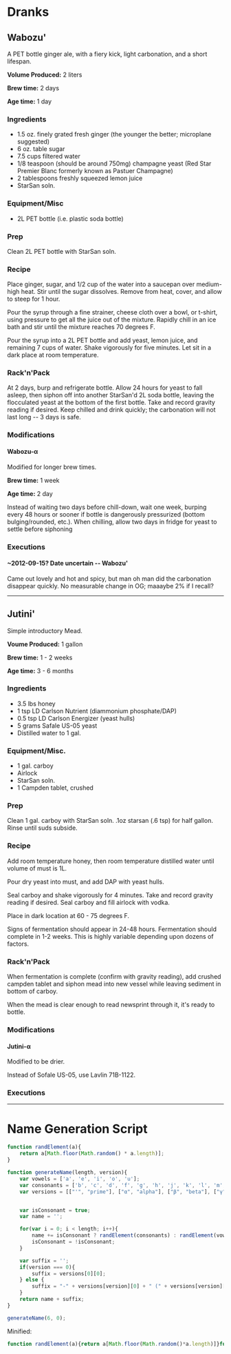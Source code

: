 # Dranks

## Wabozu'
A PET bottle ginger ale, with a fiery kick, light carbonation, and a short lifespan.

**Volume Produced:** 2 liters

**Brew time:** 2 days

**Age time:** 1 day

### Ingredients
- 1.5 oz. finely grated fresh ginger (the younger the better; microplane suggested)
- 6 oz. table sugar
- 7.5 cups filtered water
- 1/8 teaspoon (should be around 750mg) champagne yeast (Red Star Premier Blanc formerly known as Pastuer Champagne)
- 2 tablespoons freshly squeezed lemon juice
- StarSan soln.

### Equipment/Misc
- 2L PET bottle (i.e. plastic soda bottle)

### Prep
Clean 2L PET bottle with StarSan soln.

### Recipe
Place ginger, sugar, and 1/2 cup of the water into a saucepan over medium-high heat. Stir until the sugar dissolves. Remove from heat, cover, and allow to steep for 1 hour.

Pour the syrup through a fine strainer, cheese cloth over a bowl, or t-shirt, using pressure to get all the juice out of the mixture. Rapidly chill in an ice bath and stir until the mixture reaches 70 degrees F.

Pour the syrup into a 2L PET bottle and add yeast, lemon juice, and remaining 7 cups of water. Shake vigorously for five minutes. Let sit in a dark place at room temperature.

### Rack'n'Pack
At 2 days, burp and refrigerate bottle. Allow 24 hours for yeast to fall asleep, then siphon off into another StarSan'd 2L soda bottle, leaving the flocculated yeast at the bottom of the first bottle.  Take and record gravity reading if desired. Keep chilled and drink quickly; the carbonation will not last long -- 3 days is safe.

### Modifications
#### Wabozu-α
Modified for longer brew times.

**Brew time:** 1 week

**Age time:** 2 day

Instead of waiting two days before chill-down, wait one week, burping every 48 hours or sooner if bottle is dangerously pressurized (bottom bulging/rounded, etc.). When chilling, allow two days in fridge for yeast to settle before siphoning

### Executions
#### ~2012-09-15? Date uncertain -- Wabozu'
Came out lovely and hot and spicy, but man oh man did the carbonation disappear quickly. No measurable change in OG; maaaybe 2% if I recall?

--------------

## Jutini'
Simple introductory Mead.

**Voume Produced:** 1 gallon

**Brew time:** 1 - 2 weeks

**Age time:** 3 - 6 months

### Ingredients
- 3.5 lbs honey
- 1 tsp LD Carlson Nutrient (diammonium phosphate/DAP)
- 0.5 tsp LD Carlson Energizer (yeast hulls)
- 5 grams Safale US-05 yeast
- Distilled water to 1 gal.

### Equipment/Misc.
- 1 gal. carboy
- Airlock
- StarSan soln.
- 1 Campden tablet, crushed

### Prep
Clean 1 gal. carboy with StarSan soln. .1oz starsan (.6 tsp) for half gallon. Rinse until suds subside.

### Recipe
Add room temperature honey, then room temperature distilled water until volume of must is 1L.

Pour dry yeast into must, and add DAP with yeast hulls.

Seal carboy and shake vigorously for 4 minutes. Take and record gravity reading if desired. Seal carboy and fill airlock with vodka.

Place in dark location at 60 - 75 degrees F.

Signs of fermentation should appear in 24-48 hours. Fermentation should complete in 1-2 weeks. This is highly variable depending upon dozens of factors.

### Rack'n'Pack
When fermentation is complete (confirm with gravity reading), add crushed campden tablet and siphon mead into new vessel while leaving sediment in bottom of carboy.

When the mead is clear enough to read newsprint through it, it's ready to bottle.

### Modifications
#### Jutini-α
Modified to be drier.

Instead of Sofale US-05, use Lavlin 71B-1122.

### Executions

--------------

# Name Generation Script
```js
function randElement(a){
    return a[Math.floor(Math.random() * a.length)];
}

function generateName(length, version){
    var vowels = ['a', 'e', 'i', 'o', 'u'];
    var consonants = ['b', 'c', 'd', 'f', 'g', 'h', 'j', 'k', 'l', 'm', 'n', 'p', 'q', 'r', 's', 't', 'v', 'w', 'z'];
    var versions = [["'", "prime"], ["α", "alpha"], ["β", "beta"], ["γ", "gamma"], ["δ", "delta"], ["ε", "epsilon"], ["ζ", "zeta"], ["η", "eta"], ["θ", "theta"], ["ι", "iota"], ["κ", "kappa"], ["λ", "lambda"], ["μ", "mu"], ["ν", "nu"], ["ξ", "xi"], ["ο", "omicron"], ["π", "pi"], ["ρ", "rho"], ["σ", "sigma"], ["τ", "tau"], ["υ", "upsilon"], ["φ", "phi"], ["χ", "chi"], ["ψ", "psi"], ["ω", "omega"]];


    var isConsonant = true;
    var name = '';

    for(var i = 0; i < length; i++){
        name += isConsonant ? randElement(consonants) : randElement(vowels);
        isConsonant = !isConsonant;
    }

    var suffix = '';
    if(version === 0){
        suffix = versions[0][0];
    } else {
        suffix = "-" + versions[version][0] + " (" + versions[version][1] + ")"
    }
    return name + suffix;
}

generateName(6, 0);
```

Minified:
```js
function randElement(a){return a[Math.floor(Math.random()*a.length)]}function generateName(a,e){for(var t=["a","e","i","o","u"],n=["b","c","d","f","g","h","j","k","l","m","n","p","q","r","s","t","v","w","z"],r=[["'","prime"],["α","alpha"],["β","beta"],["γ","gamma"],["δ","delta"],["ε","epsilon"],["ζ","zeta"],["η","eta"],["θ","theta"],["ι","iota"],["κ","kappa"],["λ","lambda"],["μ","mu"],["ν","nu"],["ξ","xi"],["ο","omicron"],["π","pi"],["ρ","rho"],["σ","sigma"],["τ","tau"],["υ","upsilon"],["φ","phi"],["χ","chi"],["ψ","psi"],["ω","omega"]],i=!0,m="",o=0;o<a;o++)m+=randElement(i?n:t),i=!i;var l="";return l=0===e?r[0][0]:"-"+r[e][0]+" ("+r[e][1]+")",m+l}generateName(6,0);
```
